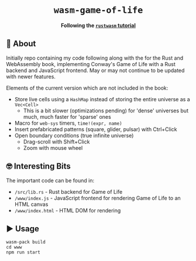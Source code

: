 <div align="center">
  <h1><code>wasm-game-of-life</code></h1>
  <strong>

Following the [`rustwasm` tutorial](https://rustwasm.github.io/docs/book/game-of-life/hello-world.html)

</strong>
</div>

## 📓 About

Initially repo containing my code following along with the for the Rust and WebAssembly book, implementing Conway's Game
of Life with a Rust backend
and JavaScript frontend. May or may not continue to be updated with newer features.

Elements of the current version which are not included in the book:

- Store live cells using a `HashMap` instead of storing the entire universe as a `Vec<Cell>`
  -  This is a bit slower (optimizations pending) for 'dense' universes but much, much faster for 'sparse' ones
- Macro for `web-sys` timers, `time!(expr, name)`
- Insert prefabricated patterns (square, glider, pulsar) with Ctrl+Click
- Open boundary conditions (true infinite universe)
  - Drag-scroll with Shift+Click
  - Zoom with mouse wheel

## 🤓 Interesting Bits

The important code can be found in:

 - `/src/lib.rs` - Rust backend for Game of Life
 - `/www/index.js` - JavaScript frontend for rendering Game of Life to an HTML canvas
 - `/www/index.html` - HTML DOM for rendering

## ▶ Usage

```
wasm-pack build
cd www
npm run start
```
